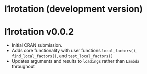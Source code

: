 # l1rotation (development version)

# l1rotation v0.0.2

* Initial CRAN submission.
* Adds core functionality with user functions `local_factors()`, `find_local_factors()`, and `test_local_factors()`
* Updates arguments and results to `loadings` rather than `Lambda` throughout

